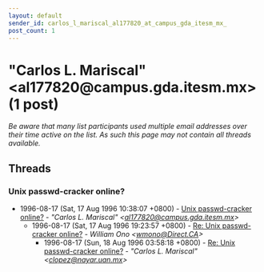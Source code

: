 ```yaml
---
layout: default
sender_id: carlos_l_mariscal_al177820_at_campus_gda_itesm_mx_
post_count: 1
---
```


# "Carlos L. Mariscal" <al177820<span>@</span>campus.gda.itesm.mx> (1 post)

_Be aware that many list participants used multiple email addresses over their time active on the list. As such this page may not contain all threads available._

## Threads

### Unix passwd-cracker online?
+ 1996-08-17 (Sat, 17 Aug 1996 10:38:07 +0800) - [Unix passwd-cracker online?](/archive/1996/08/96f6d2c0b19f5e881b02500ff1f5750c83c942d95a563d6aeabe1f0c8b9dcbcd) - _"Carlos L. Mariscal" \<al177820@campus.gda.itesm.mx\>_
  + 1996-08-17 (Sat, 17 Aug 1996 19:23:57 +0800) - [Re: Unix passwd-cracker online?](/archive/1996/08/254c30b34fc440d4a10ca69ab6cff3d5015b567f34cc24d39068ed7face4e81c) - _William Ono \<wmono@Direct.CA\>_
    + 1996-08-17 (Sun, 18 Aug 1996 03:58:18 +0800) - [Re: Unix passwd-cracker online?](/archive/1996/08/86f1369f1a5c9f18c1f769b2388e6031dfc135d9a218ea6d85fcf2976bdbd6b1) - _"Carlos L. Mariscal" \<clopez@nayar.uan.mx\>_

